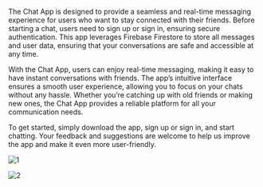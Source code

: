 The Chat App is designed to provide a seamless and real-time messaging experience for users who want to stay connected with their friends. Before starting a chat, users need to sign up or sign in, ensuring secure authentication. This app leverages Firebase Firestore to store all messages and user data, ensuring that your conversations are safe and accessible at any time.

With the Chat App, users can enjoy real-time messaging, making it easy to have instant conversations with friends. The app’s intuitive interface ensures a smooth user experience, allowing you to focus on your chats without any hassle. Whether you’re catching up with old friends or making new ones, the Chat App provides a reliable platform for all your communication needs.

To get started, simply download the app, sign up or sign in, and start chatting. Your feedback and suggestions are welcome to help us improve the app and make it even more user-friendly.

![1](https://github.com/user-attachments/assets/e858a4db-ef5f-4c8b-8d7c-a27220335a3c)

![2](https://github.com/user-attachments/assets/1d65a46a-9554-4748-a783-d33aee83c19a)
